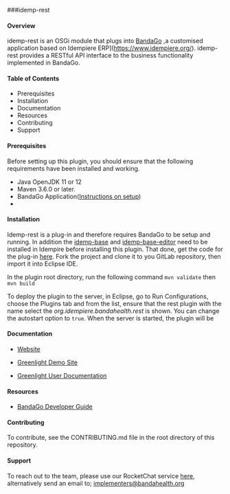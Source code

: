 ###idemp-rest

#### Overview

idemp-rest is an OSGi module that plugs into [BandaGo](https://wiki.openhmisafrica.org/wiki/bandago/view/Developer%20Guide/How%20to%20Setup%20BandaGo/)
,a customised application based on Idempiere ERP](https://www.idempiere.org/).
idemp-rest provides a RESTful API interface to the business functionality implemented in BandaGo.

#### Table of Contents
* Prerequisites
* Installation
* Documentation
* Resources
* Contributing
* Support

#### Prerequisites
Before setting up this plugin, you should ensure that the following requirements have been installed and working.
* Java OpenJDK 11 or 12 
* Maven 3.6.0 or later.
* BandaGo Application([Instructions on setup](https://wiki.openhmisafrica.org/wiki/bandago/view/Developer%20Guide/How%20to%20Setup%20BandaGo/))
* 

#### Installation
Idemp-rest is a plug-in and therefore requires BandaGo to be setup and running. In addition the [idemp-base]() and [idemp-base-editor]() need to be installed 
in Idempire before installing this plugin. 
 That done, get the code for the plug-in [here](https://code.openhmisafrica.org/bhgo/idemp-rest).
Fork the project and clone it to you GitLab repository, then import it into Eclipse IDE.

In the plugin root directory, run the following command
`mvn validate` then `mvn build`

To deploy the plugin to the server, in Eclipse, go to Run Configurations, choose the Plugins tab and from the list, ensure that the rest plugin 
with the name select the *org.idempiere.bandahealth.rest* is shown. You can change the autostart option to `true`. When the server is started, the plugin will be 

#### Documentation

- [Website](http://bandahealth.org)
  
- [Greenlight Demo Site](http://demo.bandahealth.org)

- [Greenlight User Documentation](https://wiki.openhmisafrica.org/wiki/greenlight/view/Main/) 



#### Resources
* [BandaGo Developer Guide](https://wiki.openhmisafrica.org/wiki/bandago/view/Developer%20Guide/)

#### Contributing
To contribute, see the CONTRIBUTING.md file in the root directory of this repository.

#### Support
To reach out to the team, please use our RocketChat service [here](https://chat.openhmisafrica.org/home), alternatively 
send an email to; implementers@bandahealth.org




